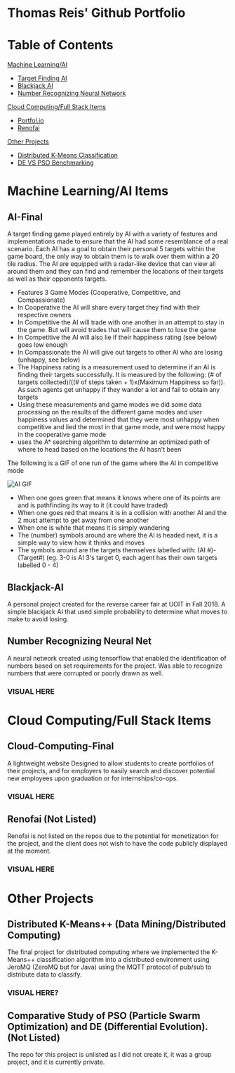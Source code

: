 # Thomas Reis' Github Portfolio

# Table of Contents
[Machine Learning/AI](#ml-ai)  
* [Target Finding AI](#ai-final)  
* [Blackjack AI](#blackjack-ai)  
* [Number Recognizing Neural Network](#neural-net)

[Cloud Computing/Full Stack Items](#full-stack)  
* [Portfol.io](#cloud-computing-final)
* [Renofai](#renofai)

[Other Projects](#other-projects)  
* [Distributed K-Means Classification](#d-k-means)
* [DE VS PSO Benchmarking](#de-pso)

# Machine Learning/AI Items <a name="ml-ai"/>
<a name="ai-final"/>  

## AI-Final  
A target finding game played entirely by AI with a variety of features and implementations made to ensure that the AI had some resemblance of a real scenario. Each AI has a goal to obtain their personal 5 targets within the game board, the only way to obtain them is to walk over them within a 20 tile radius. The AI are equipped with a radar-like device that can view all around them and they can find and remember the locations of their targets as well as their opponents targets.
* Features 3 Game Modes (Cooperative, Competitive, and Compassionate)
* In Cooperative the AI will share every target they find with their respective owners
* In Competitive the AI will trade with one another in an attempt to stay in the game. But will avoid trades that will cause them to lose the game
* In Competitive the AI will also lie if their happiness rating (see below) goes low enough
* In Compassionate the AI will give out targets to other AI who are losing (unhappy, see below)
* The Happiness rating is a measurement used to determine if an AI is finding their targets successfully. It is measured by the following: (# of targets collected)/((# of steps taken + 1)x(Maximum Happiness so far)). As such agents get unhappy if they wander a lot and fail to obtain any targets
* Using these measurements and game modes we did some data processing on the results of the different game modes and user happiness values and determined that they were most unhappy when competitive and lied the most in that game mode, and were most happy in the cooperative game mode
* uses the A* searching algorithm to determine an optimized path of where to head based on the locations the AI hasn't been

<a/>
The following is a GIF of one run of the game where the AI in competitive mode  

![AI GIF](https://i.imgur.com/2alhh68.gif)
* When one goes green that means it knows where one of its points are and is pathfinding its way to it (it could have traded)
* When one goes red that means it is in a collision with another AI and the 2 must attempt to get away from one another
* When one is white that means it is simply wandering
* The (number) symbols around are where the AI is headed next, it is a simple way to view how it thinks and moves
* The symbols around are the targets themselves labelled with: (AI #)-(Target#) (eg. 3-0 is AI 3's target 0, each agent has their own targets labelled 0 - 4)

## Blackjack-AI <a name="blackjack-ai"/>
A personal project created for the reverse career fair at UOIT in Fall 2018. A simple blackjack AI that used simple probability to determine what moves to make to avoid losing.
  
## Number Recognizing Neural Net <a name="neural-net"/>
A neural network created using tensorflow that enabled the identification of numbers based on set requirements for the project. Was able to recognize numbers that were corrupted or poorly drawn as well.

### VISUAL HERE
  
# Cloud Computing/Full Stack Items <a name="full-stack"/>
## Cloud-Computing-Final <a name="cloud-computing-final"/>
A lightweight website Designed to allow students to create portfolios of their projects, and for employers to easily search and discover potential new employees upon graduation or for internships/co-ops.

### VISUAL HERE

## Renofai (Not Listed) <a name="renofai"/>
Renofai is not listed on the repos due to the potential for monetization for the project, and the client does not wish to have the code publicly displayed at the moment.

### VISUAL HERE

# Other Projects
## Distributed K-Means++ (Data Mining/Distributed Computing) <a name="d-k-means"/>
The final project for distributed computing where we implemented the K-Means++ classification algorithm into a distributed environment using JeroMQ (ZeroMQ but for Java) using the MQTT protocol of pub/sub to distribute data to classify.

### VISUAL HERE?

## Comparative Study of PSO (Particle Swarm Optimization) and DE (Differential Evolution). (Not Listed) <a name="de-pso"/>
The repo for this project is unlisted as I did not create it, it was a group project, and it is currently private.
